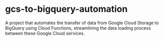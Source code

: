 # gcs-to-bigquery-automation
A project that automates the transfer of data from Google Cloud Storage to BigQuery using Cloud Functions, streamlining the data loading process between these Google Cloud services.
